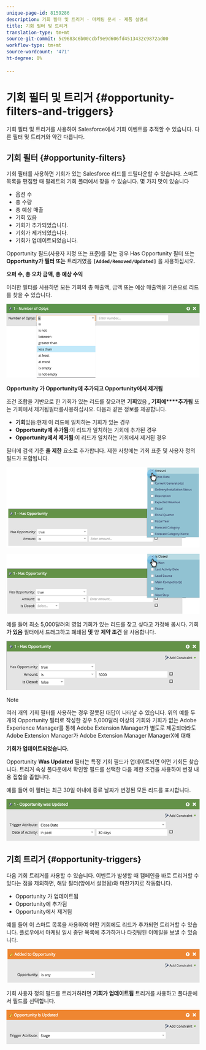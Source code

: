 ```yaml
---
unique-page-id: 8159286
description: 기회 필터 및 트리거 - 마케팅 문서 - 제품 설명서
title: 기회 필터 및 트리거
translation-type: tm+mt
source-git-commit: 5c9683c6b00ccbf9e9d606fd4513432c9872ad00
workflow-type: tm+mt
source-wordcount: '471'
ht-degree: 0%

---
```



# 기회 필터 및 트리거 {#opportunity-filters-and-triggers}

기회 필터 및 트리거를 사용하여 Salesforce에서 기회 이벤트를 추적할 수 있습니다. 다른 필터 및 트리거와 약간 다릅니다.

## 기회 필터 {#opportunity-filters}

기회 필터를 사용하면 기회가 있는 Salesforce 리드를 드릴다운할 수 있습니다. 스마트 목록을 편집할 때 팔레트의 기회 폴더에서 찾을 수 있습니다. 몇 가지 맛이 있습니다

* 옵션 수
* 총 수량
* 총 예상 매출
* 기회 있음
* 기회가 추가되었습니다.
* 기회가 제거되었습니다.
* 기회가 업데이트되었습니다.

Opportunity 필드(사용자 지정 또는 표준)를 찾는 경우 Has Opportunity 필터 또는 **Opportunity가 필터 또는** 트리거였음 **`[Added/Removed/Updated]`** 을 사용하십시오.

**오퍼 수, 총 오차 금액, 총 예상 수익**

이러한 필터를 사용하면 모든 기회의 총 매출액, 금액 또는 예상 매출액을 기준으로 리드를 찾을 수 있습니다.

![](assets/image2015-6-11-12-3a29-3a34.png)

**Opportunity 가 Opportunity에 추가되고 Opportunity에서 제거됨**

조건 조합을 기반으로 한 기회가 있는 리드를 찾으려면 **기회**&#x200B;있음 **, 기회에****추가됨** 또는 기회에서 제거됨필터를사용하십시오. 다음과 같은 정보를 제공합니다.

* **기회**&#x200B;있음:현재 이 리드에 일치하는 기회가 있는 경우
* **Opportunity에 추가됨**:이 리드가 일치하는 기회에 추가된 경우
* **Opportunity에서 제거됨**:이 리드가 일치하는 기회에서 제거된 경우

필터에 검색 기준 **을 제한** 요소로 추가합니다. 제한 사항에는 기회 표준 및 사용자 정의 필드가 포함됩니다.

![](assets/image2015-6-11-12-3a31-3a0.png)

![](assets/image2015-6-11-12-3a31-3a46.png)

예를 들어 최소 5,000달러의 영업 기회가 있는 리드를 찾고 싶다고 가정해 봅시다. 기회 **가 있음** 필터에서 드래그하고 폐쇄됨 **및** 양 **제약 조건** 을 사용합니다.

![](assets/image2015-6-11-12-3a32-3a0.png)

>[!NOTE]
>
>여러 개의 기회 필터를 사용하는 경우 잘못된 대답이 나타날 수 있습니다. 위의 예를 두 개의 Opportunity 필터로 작성한 경우 5,000달러 이상의 기회와 기회가 없는 Adobe Experience Manager를 통해 Adobe Extension Manager가 별도로 제공되더라도 Adobe Extension Manager가 Adobe Extension Manager ManagerX에 대해

**기회가 업데이트되었습니다.**

Opportunity **Was Updated** 필터는 특정 기회 필드가 업데이트되면 어떤 기회든 찾습니다. 트리거 속성 풀다운에서 확인할 필드를 선택한 다음 제한 조건을 사용하여 변경 내용 집합을 좁힙니다.

예를 들어 이 필터는 최근 30일 이내에 종료 날짜가 변경된 모든 리드를 표시합니다.

![](assets/image2015-6-11-12-3a33-3a7.png)

## 기회 트리거 {#opportunity-triggers}

다음 기회 트리거를 사용할 수 있습니다. 이벤트가 발생할 때 캠페인을 바로 트리거할 수 있다는 점을 제외하면, 해당 필터(앞에서 설명됨)와 마찬가지로 작동합니다.

* Opportunity 가 업데이트됨
* Opportunity에 추가됨
* Opportunity에서 제거됨

예를 들어 이 스마트 목록을 사용하여 어떤 기회에도 리드가 추가되면 트리거할 수 있습니다. 플로우에서 마케팅 일시 중단 목록에 추가하거나 타깃팅된 이메일을 보낼 수 있습니다.

![](assets/image2015-6-11-12-3a33-3a48.png)

기회 사용자 정의 필드를 트리거하려면 **기회가 업데이트됨** 트리거를 사용하고 풀다운에서 필드를 선택합니다.

![](assets/image2015-6-11-12-3a33-3a34.png)

